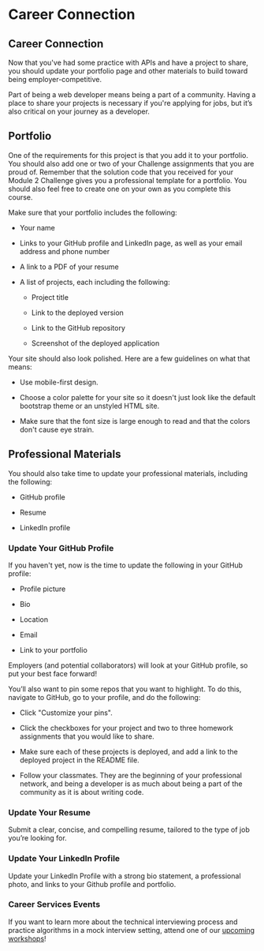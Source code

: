 # Career Connection

## Career Connection

Now that you've had some practice with APIs and have a project to share, you should update your portfolio page and other materials to build toward being employer-competitive.

Part of being a web developer means being a part of a community. Having a place to share your projects is necessary if you're applying for jobs, but it’s also critical on your journey as a developer.

## Portfolio

One of the requirements for this project is that you add it to your portfolio. You should also add one or two of your Challenge assignments that you are proud of. Remember that the solution code that you received for your Module 2 Challenge gives you a professional template for a portfolio. You should also feel free to create one on your own as you complete this course.

Make sure that your portfolio includes the following:

* Your name

* Links to your GitHub profile and LinkedIn page, as well as your email address and phone number

* A link to a PDF of your resume

* A list of projects, each including the following:

  * Project title

  * Link to the deployed version

  * Link to the GitHub repository

  * Screenshot of the deployed application

Your site should also look polished. Here are a few guidelines on what that means:

* Use mobile-first design.

* Choose a color palette for your site so it doesn't just look like the default bootstrap theme or an unstyled HTML site.

* Make sure that the font size is large enough to read and that the colors don't cause eye strain.

## Professional Materials

You should also take time to update your professional materials, including the following:

* GitHub profile

* Resume

* LinkedIn profile

### Update Your GitHub Profile

If you haven't yet, now is the time to update the following in your GitHub profile:

* Profile picture

* Bio

* Location

* Email

* Link to your portfolio

Employers (and potential collaborators) will look at your GitHub profile, so put your best face forward!

You’ll also want to pin some repos that you want to highlight. To do this, navigate to GitHub, go to your profile, and do the following:

* Click "Customize your pins".

* Click the checkboxes for your project and two to three homework assignments that you would like to share.

* Make sure each of these projects is deployed, and add a link to the deployed project in the README file.

* Follow your classmates. They are the beginning of your professional network, and being a developer is as much about being a part of the community as it is about writing code.

### Update Your Resume

Submit a clear, concise, and compelling resume, tailored to the type of job you’re looking for.

### Update Your LinkedIn Profile

Update your LinkedIn Profile with a strong bio statement, a professional photo, and links to your Github profile and portfolio.

### Career Services Events

If you want to learn more about the technical interviewing process and practice algorithms in a mock interview setting, attend one of our [upcoming workshops](https://careerservicesonlineevents.splashthat.com/)!
